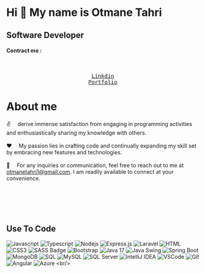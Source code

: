 # Hi 👋 My name is <b> Otmane Tahri</b>
## Software Developer
<h4>Contract me :</h4> <br>
<p align="center">
<samp>
<a  href="https://www.linkedin.com/in/otmane-tahri-a2a9741a2/">Linkdin</a> <br>
<a  href="https://otmanet.github.io/OtmaneTahri-Portfolio/">Portfolio</a> <br>
</samp>
</p>
<!-- About Section -->

 # About me
 
<p>
<!-- <&img src="https://i.pinimg.com/originals/b2/32/55/b2325557a903fdf56b50da4656da9221.gif" align="right" width="350"  alt="Coding gif">--->
 ✌️ &emsp;derive immense satisfaction from engaging in programming activities and enthusiastically sharing my knowledge with others.<br/><br/>
 ❤️ &emsp;My passion lies in crafting code and continually expanding my skill set by embracing new features and technologies.<br/><br/>
 📧 &emsp;For any inquiries or communication, feel free to reach out to me at <a href="otmanetahri1@gmail.com">otmanetahri1@gmail.com</a>. I am readily available to connect at your convenience.<br/><br/>
</p>
<br/>
<br/>
<br/>

## Use To Code

![Javascript](https://img.shields.io/badge/Javascript-F0DB4F?style=for-the-badge&labelColor=black&logo=javascript&logoColor=F0DB4F)
![Typescript](https://img.shields.io/badge/Typescript-007acc?style=for-the-badge&labelColor=black&logo=typescript&logoColor=007acc)
![Nodejs](https://img.shields.io/badge/Nodejs-3C873A?style=for-the-badge&labelColor=black&logo=node.js&logoColor=3C873A)
![Express.js](https://img.shields.io/badge/Express.js-000000?style=for-the-badge&logo=express&logoColor=white)
![Laravel](https://img.shields.io/badge/Laravel-8.x-red?logo=laravel)
![HTML](https://img.shields.io/badge/HTML5-E34F26?style=for-the-badge&logo=html5&logoColor=white)
![CSS3](https://img.shields.io/badge/CSS3-1572B6?style=for-the-badge&logo=css3&logoColor=white)
![SASS Badge](https://img.shields.io/badge/Sass-CC6699?style=for-the-badge&logo=sass&logoColor=white)
![Bootstrap](https://img.shields.io/badge/Bootstrap-563D7C?style=for-the-badge&logo=bootstrap&logoColor=white)
![Java 17](https://img.shields.io/badge/Java-8%2B-blue)
![Java Swing](https://img.shields.io/badge/Java_Swing-Used-green?logo=java)
![Spring Boot](https://img.shields.io/badge/Spring_Boot-2.6.4-green?logo=spring)
![MongoDB](https://img.shields.io/badge/MongoDB-4EA94B?style=for-the-badge&logo=mongodb&logoColor=white)
![SQL](https://img.shields.io/badge/SQL-Support-blue?logo=sql)
![MySQL](https://img.shields.io/badge/MySQL-Support-blue?logo=mysql)
![SQL Server](https://img.shields.io/badge/SQL_Server-Support-blue?logo=microsoft-sql-server)
![IntelliJ IDEA](https://img.shields.io/badge/IntelliJ_IDEA-2021.3-blue?logo=intellij-idea)
![VSCode](https://img.shields.io/badge/Visual_Studio-0078d7?style=for-the-badge&logo=visual%20studio&logoColor=white)
![Git](https://img.shields.io/badge/Git-F05032?style=for-the-badge&logo=git&logoColor=white)
![Angular](https://img.shields.io/badge/Angular-12-red?logo=angular)
![Azure]([https://img.shields.io/badge/azure](https://img.shields.io/badge/Azure_DevOps-0078D7?style=for-the-badge&logo=azure-devops&logoColor=white)https://img.shields.io/badge/Azure_DevOps-0078D7?style=for-the-badge&logo=azure-devops&logoColor=white)
<br/>
 
